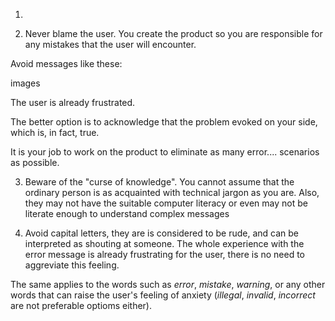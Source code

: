 1. 



   2. Never blame the user. You create the product so you are responsible for any mistakes that the user will encounter.

Avoid messages like these:

images

The user is already frustrated.

The better option is to acknowledge that the problem evoked on your side, which is, in fact, true.

It is your job to work on the product to eliminate as many error.... scenarios as possible.

   3. Beware of the "curse of knowledge". You cannot assume that the ordinary person is as acquainted with technical jargon as you are. Also, they may not have the suitable computer literacy or even may not be literate enough to understand complex messages

1. Avoid capital letters, they are is considered to be rude, and can be interpreted as shouting at someone. The whole experience with the error message is already frustrating for the user, there is no need to aggreviate this feeling. 

The same applies to the words such as *error*, *mistake*, *warning*, or any other words that can  raise the user's feeling of anxiety (*illegal*, *invalid*, *incorrect* are not preferable optioms either).
